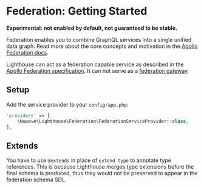 # Federation: Getting Started

**Experimental: not enabled by default, not guaranteed to be stable.**

Federation enables you to combine GraphQL services into a single unified data graph.
Read more about the core concepts and motivation in the [Apollo Federation docs](https://www.apollographql.com/docs/federation).

Lighthouse can act as a federation capable service as described in the [Apollo Federation specification](https://www.apollographql.com/docs/federation/federation-spec).
It can not serve as a [federation gateway](https://www.apollographql.com/docs/federation/gateway).

## Setup

Add the service provider to your `config/app.php`:

```php
'providers' => [
    \Nuwave\Lighthouse\Federation\FederationServiceProvider::class,
],
```

## Extends

You have to use `@extends` in place of `extend type` to annotate type references.
This is because Lighthouse merges type extensions before the final schema is produced,
thus they would not be preserved to appear in the federation schema SDL.
